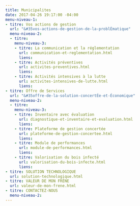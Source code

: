 ```yaml
---
title: Municipalites
date: 2017-04-26 19:17:00 -04:00
menu-niveau-1:
- titre: Vos actions de gestion
  url: "&#35vos-actions-de-gestion-de-la-problÈmatique"
  menu-niveau-2:
  - titre: 
    menu-niveau-3:
    - titre: La communication et la réglementation
      url: communication-et-reglementation.html
      liens: 
    - titre: Activités préventives
      url: activites-preventives.html
      liens: 
    - titre: Activités intensives à la lutte
      url: activites-intensives-de-lutte.html
      liens: 
- titre: Offre de Services
  url: "&#35offre-de-la-solution-concertÉe-et-Économique"
  menu-niveau-2:
  - titre: 
    menu-niveau-3:
    - titre: Inventaire avec évaluation
      url: diagnostique-et-inventaire-et-evaluation.html
      liens: 
    - titre: Plateforme de gestion concertée
      url: plateforme-de-gestion-concertee.html
      liens: 
    - titre: Module de performances
      url: module-de-performances.html
      liens: 
    - titre: Valorisation du bois infecté
      url: valorisation-du-bois-infecte.html
      liens: 
- titre: SOLUTION TECHNOLOGIQUE
  url: solution-technologique.html
- titre: VALEUR DE MON FRÊNE
  url: valeur-de-mon-frene.html
- titre: CONTACTEZ-NOUS
  menu-niveau-2: 
---
```


